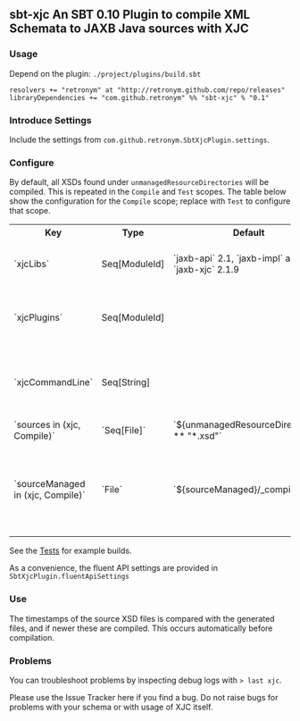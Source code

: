 ## sbt-xjc An SBT 0.10 Plugin to compile XML Schemata to JAXB Java sources with XJC

### Usage

Depend on the plugin: `./project/plugins/build.sbt`

```
resolvers += "retronym" at "http://retronym.github.com/repo/releases"
libraryDependencies += "com.github.retronym" %% "sbt-xjc" % "0.1"
```

### Introduce Settings

Include the settings from `com.github.retronym.SbtXjcPlugin.settings`.

### Configure

By default, all XSDs found under `unmanagedResourceDirectories` will be compiled. This is repeated in the
`Compile` and `Test` scopes. The table below show the configuration for the `Compile` scope;
replace with `Test` to configure that scope.

<table>
  <tr>
    <th>Key</th><th>Type</th><th>Default</th><th>Description</th>
  </tr>
  <tr>
    <td>`xjcLibs`</td><td>Seq[ModuleId]</td><td>`jaxb-api` 2.1, `jaxb-impl` and `jaxb-xjc` 2.1.9</td><td>The artifacts to download to run XJC</td>
  </tr>
  <tr>
    <td>`xjcPlugins`</td><td>Seq[ModuleId]</td><td></td><td>The artifacts containing XJC plugin(s)</td>
  </tr>
  <tr>
    <td>`xjcCommandLine`</td><td>Seq[String]</td><td></td><td>Additional command line, e.g. `-verbose -Xfluent-api`</td>
  </tr>
  <tr>
    <td>`sources in (xjc, Compile)`</td><td>`Seq[File]`</td><td>`${unmanagedResourceDirectories} ** "*.xsd"`</td><td>Input XSD Files</td>
  </tr>
  <tr>
    <td>`sourceManaged in (xjc, Compile)`</td><td>`File`</td><td>`${sourceManaged}/_compile_/xjc`</td><td>Target for generated files. Should not be shared with other generated files</td>
  </tr>
</table>

See the [Tests](http://github.com/retronym/sbt-xjc/src/sbt-test) for example builds.

As a convenience, the fluent API settings are provided in `SbtXjcPlugin.fluentApiSettings`

### Use

The timestamps of the source XSD files is compared with the generated files, and if newer these are compiled. This
occurs automatically before compilation.

### Problems

You can troubleshoot problems by inspecting debug logs with `> last xjc`.

Please use the Issue Tracker here if you find a bug. Do not raise bugs for problems with your schema or with usage of XJC itself.